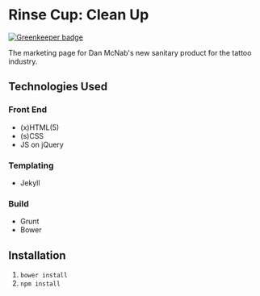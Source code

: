 # Rinse Cup: Clean Up

[![Greenkeeper badge](https://badges.greenkeeper.io/chrisopedia/rinsecup.com.svg)](https://greenkeeper.io/)

The marketing page for Dan McNab's new sanitary product for the tattoo industry.

## Technologies Used

### Front End
- (x)HTML(5)
- (s)CSS
- JS on jQuery

### Templating
- Jekyll

### Build
- Grunt
- Bower

## Installation

1. `bower install`
2. `npm install`

